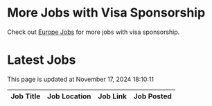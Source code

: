 # More Jobs with Visa Sponsorship

Check out [Europe Jobs](https://github.com/sureshparimi/europejobs#latest-jobs) for more jobs with visa sponsorship.

# Latest Jobs

This page is updated at November 17, 2024 18:10:11

| Job Title | Job Location | Job Link | Job Posted |
| --- | --- | --- | --- |
